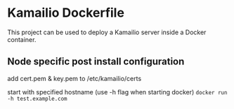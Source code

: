 Kamailio Dockerfile
===================

This project can be used to deploy a Kamailio server inside a Docker container.

## Node specific post install configuration
add cert.pem & key.pem to /etc/kamailio/certs

start with specified hostname (use -h flag when starting docker) `docker run -h test.example.com`